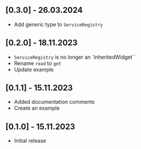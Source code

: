 ## [0.3.0] - 26.03.2024

- Add generic type to `ServiceRegistry`

## [0.2.0] - 18.11.2023

- `ServiceRegistry` is no longer an `InheritedWidget``
- Rename `read` to `get`
- Update example

## [0.1.1] - 15.11.2023

- Added documentation comments
- Create an example 

## [0.1.0] - 15.11.2023

- Initial release